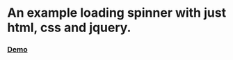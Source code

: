 <h1>
    An example loading spinner with just html, css and jquery.
</h1>

<h3>
    <a href="#">Demo</a>
<h1>
